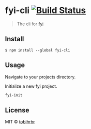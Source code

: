 # fyi-cli [![Build Status](https://travis-ci.org/tobihrbr/fyi-cli.svg?branch=master)](https://travis-ci.org/tobihrbr/fyi-cli)

> The cli for [fyi](https://github.com/tobihrbr/fyi)


## Install

```
$ npm install --global fyi-cli
```

## Usage

Navigate to your projects directory.

Initialize a new fyi project.
```bash
fyi-init
```

## License

MIT © [tobihrbr](https://tobihrbr.com)

